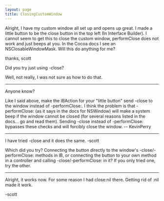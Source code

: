 ```yaml
---
layout: page
title: ClosingCustomWindow
---
```


Alright, I have my custom window all set up and opens up great. I made a little button to be the close button in the top left (In Interface Builder). I cannot seem to get this to close the custom window, performClose does not work and just beeps at you. In the Cocoa docs I see an NSClosableWindowMask. Will this do anything for me?

thanks,
scott

Did you try just using -close?


Well, not really, I was not sure as how to do that.


----

Anyone know?

Like I said above, make the IBAction for your "little button" send -close to the window instead of -performClose:. I think the problem is that -performClose: (as it says in the docs for NSWindow) will make a system beep if the window cannot be closed (for several reasons listed in the docs... go and read them). Sending -close instead of -performClose: bypasses these checks and will forcibly close the window. -- KevinPerry

----

I have tried -close and it does the same.   -scott

Which did you try? Connecting the button directly to the window's -close/-performClose: methods in IB, or connecting the button to your own method in a controller and calling -close/-performClose: in it? If you only tried one, try the other.

----

Alright, it works now. For some reason I had close:nil there. Getting rid of :nil made it work.

-scott

